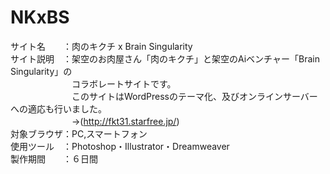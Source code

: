 # NKxBS
サイト名　　：肉のキクチ x Brain Singularity  
サイト説明　：架空のお肉屋さん「肉のキクチ」と架空のAiベンチャー「Brain Singularity」の  
　　　　　　　コラボレートサイトです。  
　　　　　　　このサイトはWordPressのテーマ化、及びオンラインサーバーへの適応も行いました。  
　　　　　　　→(http://fkt31.starfree.jp/)  
対象ブラウザ：PC,スマートフォン  
使用ツール　：Photoshop・Illustrator・Dreamweaver  
製作期間　　：６日間
